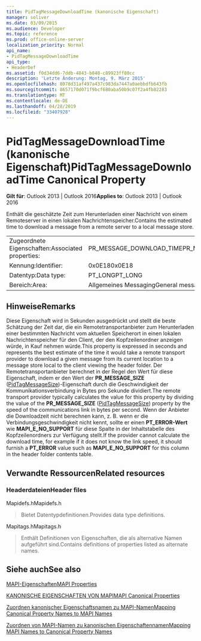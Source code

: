 ```yaml
---
title: PidTagMessageDownloadTime (kanonische Eigenschaft)
manager: soliver
ms.date: 03/09/2015
ms.audience: Developer
ms.topic: reference
ms.prod: office-online-server
localization_priority: Normal
api_name:
- PidTagMessageDownloadTime
api_type:
- HeaderDef
ms.assetid: f0d34dd6-7ddb-4843-b848-c89923ff80cc
description: 'Letzte Änderung: Montag, 9. März 2015'
ms.openlocfilehash: 8078d31af497a437c983da7447a0aebbdfb643fb
ms.sourcegitcommit: 8657170d071f9bcf680aba50b9c07f2a4fb82283
ms.translationtype: MT
ms.contentlocale: de-DE
ms.lasthandoff: 04/28/2019
ms.locfileid: "33407928"
---
```

# <a name="pidtagmessagedownloadtime-canonical-property"></a><span data-ttu-id="75fea-103">PidTagMessageDownloadTime (kanonische Eigenschaft)</span><span class="sxs-lookup"><span data-stu-id="75fea-103">PidTagMessageDownloadTime Canonical Property</span></span>

  
  
<span data-ttu-id="75fea-104">**Gilt für**: Outlook 2013 | Outlook 2016</span><span class="sxs-lookup"><span data-stu-id="75fea-104">**Applies to**: Outlook 2013 | Outlook 2016</span></span> 
  
<span data-ttu-id="75fea-105">Enthält die geschätzte Zeit zum Herunterladen einer Nachricht von einem Remoteserver in einen lokalen Nachrichtenspeicher.</span><span class="sxs-lookup"><span data-stu-id="75fea-105">Contains the estimated time to download a message from a remote server to a local message store.</span></span> 
  
|||
|:-----|:-----|
|<span data-ttu-id="75fea-106">Zugeordnete Eigenschaften:</span><span class="sxs-lookup"><span data-stu-id="75fea-106">Associated properties:</span></span>  <br/> |<span data-ttu-id="75fea-107">PR_MESSAGE_DOWNLOAD_TIME</span><span class="sxs-lookup"><span data-stu-id="75fea-107">PR_MESSAGE_DOWNLOAD_TIME</span></span>  <br/> |
|<span data-ttu-id="75fea-108">Kennung:</span><span class="sxs-lookup"><span data-stu-id="75fea-108">Identifier:</span></span>  <br/> |<span data-ttu-id="75fea-109">0x0E18</span><span class="sxs-lookup"><span data-stu-id="75fea-109">0x0E18</span></span>  <br/> |
|<span data-ttu-id="75fea-110">Datentyp:</span><span class="sxs-lookup"><span data-stu-id="75fea-110">Data type:</span></span>  <br/> |<span data-ttu-id="75fea-111">PT_LONG</span><span class="sxs-lookup"><span data-stu-id="75fea-111">PT_LONG</span></span>  <br/> |
|<span data-ttu-id="75fea-112">Bereich:</span><span class="sxs-lookup"><span data-stu-id="75fea-112">Area:</span></span>  <br/> |<span data-ttu-id="75fea-113">Allgemeines Messaging</span><span class="sxs-lookup"><span data-stu-id="75fea-113">General messaging</span></span>  <br/> |
   
## <a name="remarks"></a><span data-ttu-id="75fea-114">Hinweise</span><span class="sxs-lookup"><span data-stu-id="75fea-114">Remarks</span></span>

<span data-ttu-id="75fea-115">Diese Eigenschaft wird in Sekunden ausgedrückt und stellt die beste Schätzung der Zeit dar, die ein Remotetransportanbieter zum Herunterladen einer bestimmten Nachricht vom aktuellen Speicherort in einen lokalen Nachrichtenspeicher für den Client, der den Kopfzeilenordner anzeigen würde, in Kauf nehmen würde.</span><span class="sxs-lookup"><span data-stu-id="75fea-115">This property is expressed in seconds and represents the best estimate of the time it would take a remote transport provider to download a given message from its current location to a message store local to the client viewing the header folder.</span></span> <span data-ttu-id="75fea-116">Der Remotetransportanbieter berechnet in der Regel den Wert für diese Eigenschaft, indem er den Wert der **PR_MESSAGE_SIZE** ([PidTagMessageSize](pidtagmessagesize-canonical-property.md))-Eigenschaft durch die Geschwindigkeit der Kommunikationsverbindung in Bytes pro Sekunde dividiert.</span><span class="sxs-lookup"><span data-stu-id="75fea-116">The remote transport provider typically calculates the value for this property by dividing the value of the **PR_MESSAGE_SIZE** ([PidTagMessageSize](pidtagmessagesize-canonical-property.md)) property by the speed of the communications link in bytes per second.</span></span> <span data-ttu-id="75fea-117">Wenn der Anbieter die Downloadzeit nicht berechnen kann, z. B. wenn er die Verbindungsgeschwindigkeit nicht kennt, sollte er einen **PT_ERROR-Wert** wie **MAPI_E_NO_SUPPORT** für diese Spalte in der Inhaltstabelle des Kopfzeilenordners zur Verfügung stellt.</span><span class="sxs-lookup"><span data-stu-id="75fea-117">If the provider cannot calculate the download time, for example if it does not know the link speed, it should furnish a **PT_ERROR** value such as **MAPI_E_NO_SUPPORT** for this column in the header folder contents table.</span></span> 
  
## <a name="related-resources"></a><span data-ttu-id="75fea-118">Verwandte Ressourcen</span><span class="sxs-lookup"><span data-stu-id="75fea-118">Related resources</span></span>

### <a name="header-files"></a><span data-ttu-id="75fea-119">Headerdateien</span><span class="sxs-lookup"><span data-stu-id="75fea-119">Header files</span></span>

<span data-ttu-id="75fea-120">Mapidefs.h</span><span class="sxs-lookup"><span data-stu-id="75fea-120">Mapidefs.h</span></span>
  
> <span data-ttu-id="75fea-121">Bietet Datentypdefinitionen.</span><span class="sxs-lookup"><span data-stu-id="75fea-121">Provides data type definitions.</span></span>
    
<span data-ttu-id="75fea-122">Mapitags.h</span><span class="sxs-lookup"><span data-stu-id="75fea-122">Mapitags.h</span></span>
  
> <span data-ttu-id="75fea-123">Enthält Definitionen von Eigenschaften, die als alternative Namen aufgeführt sind.</span><span class="sxs-lookup"><span data-stu-id="75fea-123">Contains definitions of properties listed as alternate names.</span></span>
    
## <a name="see-also"></a><span data-ttu-id="75fea-124">Siehe auch</span><span class="sxs-lookup"><span data-stu-id="75fea-124">See also</span></span>



[<span data-ttu-id="75fea-125">MAPI-Eigenschaften</span><span class="sxs-lookup"><span data-stu-id="75fea-125">MAPI Properties</span></span>](mapi-properties.md)
  
[<span data-ttu-id="75fea-126">KANONISCHE EIGENSCHAFTEN VON MAPI</span><span class="sxs-lookup"><span data-stu-id="75fea-126">MAPI Canonical Properties</span></span>](mapi-canonical-properties.md)
  
[<span data-ttu-id="75fea-127">Zuordnen kanonischer Eigenschaftsnamen zu MAPI-Namen</span><span class="sxs-lookup"><span data-stu-id="75fea-127">Mapping Canonical Property Names to MAPI Names</span></span>](mapping-canonical-property-names-to-mapi-names.md)
  
[<span data-ttu-id="75fea-128">Zuordnen von MAPI-Namen zu kanonischen Eigenschaftennamen</span><span class="sxs-lookup"><span data-stu-id="75fea-128">Mapping MAPI Names to Canonical Property Names</span></span>](mapping-mapi-names-to-canonical-property-names.md)

